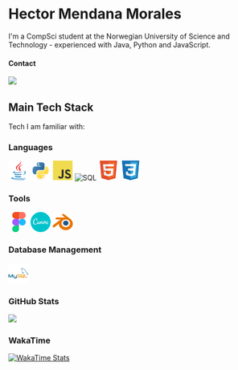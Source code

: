 # Hector Mendana Morales
I'm a CompSci student at the Norwegian University of Science and Technology - experienced with Java, Python and JavaScript. 
#### Contact
<p align="left">
  <a href="https://www.linkedin.com/in/hector-mendana-morales-70ab01332/">
    <img src="https://img.shields.io/badge/LinkedIn-0077B5?style=for-the-badge&logo=linkedin&logoColor=white"/>
  </a>
</p>

## Main Tech Stack
Tech I am familiar with:

### Languages
<p align="left">  
  <img src="https://github.com/devicons/devicon/blob/master/icons/java/java-original.svg" alt="Java" width="40" height="40"/> 
  <img src="https://github.com/devicons/devicon/blob/master/icons/python/python-original.svg" alt="Python" width="40" height="40"/> 
  <img src="https://github.com/devicons/devicon/blob/master/icons/javascript/javascript-original.svg" alt="JavaScript" width="40" height="40"/> 
  <img src="https://img.icons8.com/ios-filled/50/000000/sql.png" alt="SQL" width="40" height="40"/>
  <img src="https://github.com/devicons/devicon/blob/master/icons/html5/html5-original.svg" alt="HTML5" width="40" height="40"/> 
  <img src="https://github.com/devicons/devicon/blob/master/icons/css3/css3-original.svg" alt="CSS3" width="40" height="40"/> 
</p>

### Tools
<p align="left">
  <img src="https://github.com/devicons/devicon/blob/master/icons/figma/figma-original.svg" alt="Figma" width="40" height="40"/> 
  <img src="https://github.com/devicons/devicon/blob/master/icons/canva/canva-original.svg" alt="Canva" width="40" height="40"/> 
  <img src="https://github.com/devicons/devicon/blob/master/icons/blender/blender-original.svg" alt="Blender" width="40" height="40"/> 
</p>

### Database Management
<p align="left">  
  <img src="https://github.com/devicons/devicon/blob/master/icons/mysql/mysql-original-wordmark.svg" alt="MySQL" width="40" height="40"/> 
</p>

### GitHub Stats

![](https://nirzak-streak-stats.vercel.app/?user=HectorMM5&theme=dark&hide_border=false)<br/>

### WakaTime

[![WakaTime Stats](https://github-readme-stats.vercel.app/api/wakatime?username=HectorMM&layout=compact&theme=dark&hide_border=true&hide=other)](https://wakatime.com/@HectorMM)
